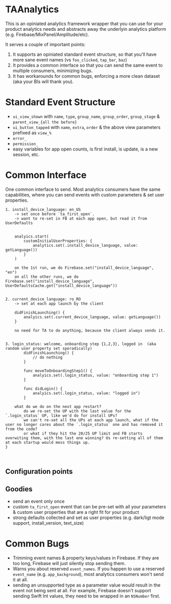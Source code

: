 # TAAnalytics

This is an opiniated analytics framework wrapper that you can use for your product analytics needs and abstracts away the underlyin analytics platform (e.g. Firebase/MixPanel/Amplitude/etc).

It serves a couple of important points:

1. It supports an opiniated standard event structure, so that you'll have more sane event names (vs `foo_clicked`, `tap_bar`, `baz`)
2. It provides a common interface so that you can send the same event to multiple consumers, minimizing bugs.
3. It has workarounds for common bugs, enforcing a more clean dataset (aka your BIs will thank you).
 

# Standard Event Structure

- `ui_view_shown` with `name`, `type`, `group_name`, `group_order`, `group_stage` & `parent_view_{all the before}`
- `ui_button_tapped` with `name`, `extra`, `order` & the above view parameters prefixed as `view_%`
- `error_`
- `permission_`
- easy variables for app open counts, is first install, is update, is a new session, etc.


# Common Interface

One common interface to send. Most analytics consumers have the same capabilities, where you can send events with custom parameters & set user properties.

```
1. install_device_language: en_US
    -> set once before `ta_first_open`.
    -> want to re-set in FB at each app open, but read it from UserDefaults


    analyics.start(
        customInitialUserProperties: {
            analytics.set(.install_device_language, value: getLanguage())
        }
    )

    on the 1st run, we do Firebase.set("install_device_language", "en")
    on all the other runs, we do Firebase.set("install_device_language", UserDefaultsCache.get("install_device_language"))

   
2. current_device_language: ro_RO
    -> set at each app launch by the client
    
    didFinishLaunching() {
        analyics.set(.current_device_language, value: getLanguage())
    }
    
    no need for TA to do anything, because the client always sends it.
    

3. login_status: welcome, onboarding step {1,2,3}, logged in  (aka random user property set sporadically)
        didFinishLaunching() {
            // do nothing
        }
        
        func moveToOnboardingStep1() {
            analyics.set(.login_status, value: "onboarding step 1")
        }
        
        func didLogin() {
            analyics.set(.login_status, value: "logged in")
        }    
    
    what do we do on the next app restart?
        do we re-set the UP with the last value for the `.login_status` UP, like we'd do for install UPs?
        we can't re-set all the UPs at each app launch, what if the user no longer cares about the `.login_status` one and has removed it from the code?
        or what if they hit the 20/25 UP limit and FB starts overwiting them, with the last one winning? Us re-setting all of them at each startup would mess things up.
}
    
    
```


## Configuration points


## Goodies

- send an event only once
- custom `ta_first_open` event that can be pre-set with all your parameters & custom user properties that are a right fit for your product
- strong defaults collected and set as user properties (e.g. dark/ligt mode support, install_version, text_size)


# Common Bugs

- Trimming event names & property keys/values in Firebase. If they are too long, Firebase will just silently stop sending them.
- Warns you about reserved `event_names`. If you happen to use a reserved `event_name` (e.g. `app_background`), most analytics consumers won't send it at all.
- sending an unsupported type as a parameter value would result in the event not being sent at all. For example, Firebase doesn't support sending Swift Int values, they need to be wrapped in an `NSNumber` first.



